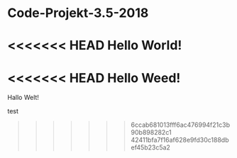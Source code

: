 # Code-Projekt-3.5-2018

<<<<<<< HEAD
Hello World!
=======
<<<<<<< HEAD
Hello Weed!
=======
Hallo Welt!

test
>>>>>>> 6ccab681013fff6ac476994f21c3b90b898282c1
>>>>>>> 42411bfa7f16af628e9fd30c188dbef45b23c5a2
